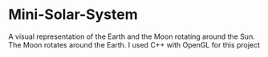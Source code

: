 # Mini-Solar-System
A visual representation of the Earth and the Moon rotating around the Sun. The Moon rotates around the Earth. I used C++ with OpenGL for this project
